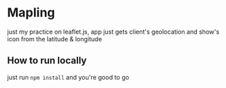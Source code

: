# Mapling
just my practice on leaflet.js, app just gets client's geolocation and show's icon from the latitude &amp; longitude

## How to run locally 
just run `npm install` and you're good to go
